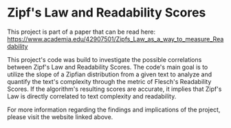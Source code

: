 # Zipf's Law and Readability Scores

This project is part of a paper that can be read here:
https://www.academia.edu/42907501/Zipfs_Law_as_a_way_to_measure_Readability

This project's code was build to investigate the possible correlations between Zipf's Law and Readability Scores. 
The code's main goal is to utilize the slope of a Zipfian distribution from a given text to analyze and quantify the text's complexity through the metric of Flesch's Readability Scores. If the algorithm's resulting scores are accurate, it implies that Zipf's Law is directly correlated to text complexity and readability.


For more information regarding the findings and implications of the project, please visit the website linked above.

